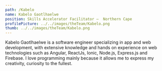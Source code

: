```yaml
---
path: /Kabelo
name: Kabelo Gaotlhaelwe
position: Skills Accelerator Facilitator –  Northern Cape
profilePicture: ../../images/theTeam/Kabelo.png
thumb: ../../images/theTeam/Kabelo.png
---
```

Kabelo Gaotlhaelwe is a software engineer specializing in app and web development, with extensive knowledge and hands on experience on web technologies such as Angular, ReactJs, Ionic, Node.js, Express.js and Firebase. I love programming mainly because it allows me to express my creativity, curiosity to the fullest.